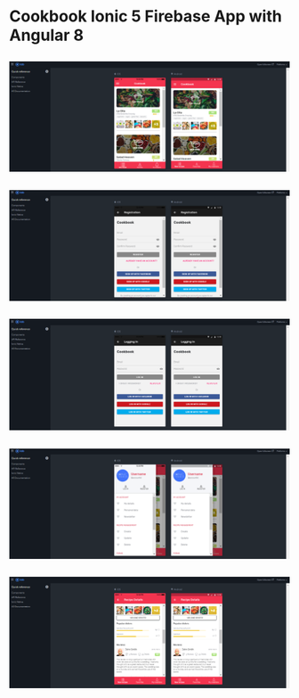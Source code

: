 # Cookbook Ionic 5 Firebase App with Angular 8 

## 
![](screenshots/1.PNG)
## 
![](screenshots/2.PNG)
## 
![](screenshots/3.PNG)
## 
![](screenshots/4.PNG)
## 
![](screenshots/5.PNG)